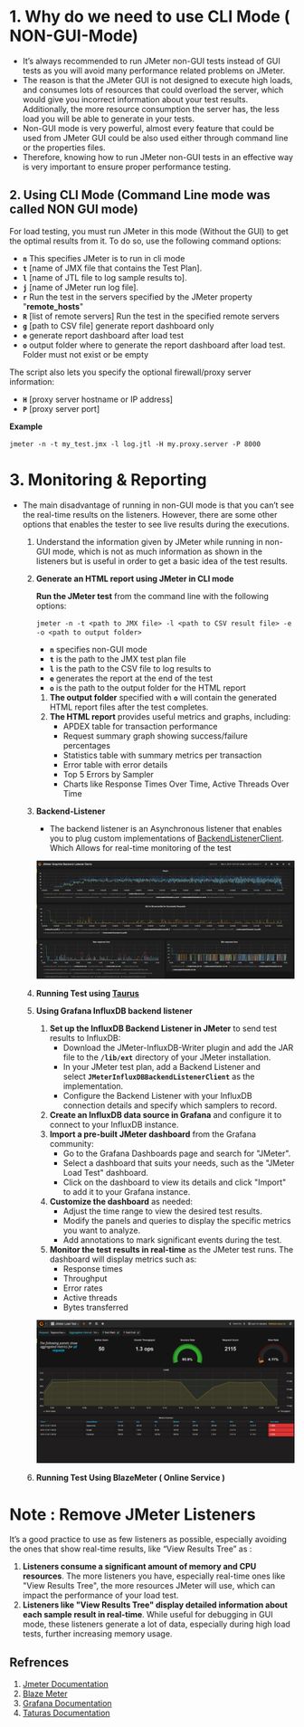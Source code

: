 
# 1. Why do we need to use CLI Mode ( NON-GUI-Mode)

- It’s always recommended to run JMeter non-GUI tests instead of GUI tests as you will avoid many performance related problems on JMeter.
- The reason is that the JMeter GUI is not designed to execute high loads, and consumes lots of resources that could overload the server, which would give you incorrect information about your test results. Additionally, the more resource consumption the server has, the less load you will be able to generate in your tests.
- Non-GUI mode is very powerful, almost every feature that could be used from JMeter GUI could be also used either through command line or the properties files.
- Therefore, knowing how to run JMeter non-GUI tests in an effective way is very important to ensure proper performance testing.

## 2. Using CLI Mode (Command Line mode was called NON GUI mode)

For load testing, you must run JMeter in this mode (Without the GUI) to get the optimal results from it. To do so, use the following command options:

- **`n`** This specifies JMeter is to run in cli mode
- **`t`** [name of JMX file that contains the Test Plan].
- **`l`** [name of JTL file to log sample results to].
- **`j`** [name of JMeter run log file].
- **`r`** Run the test in the servers specified by the JMeter property "**remote_hosts**"
- **`R`** [list of remote servers] Run the test in the specified remote servers
- **`g`** [path to CSV file] generate report dashboard only
- **`e`** generate report dashboard after load test
- **`o`** output folder where to generate the report dashboard after load test. Folder must not exist or be empty

The script also lets you specify the optional firewall/proxy server information:

- **`H`** [proxy server hostname or IP address]
- **`P`** [proxy server port]

**Example**

```
jmeter -n -t my_test.jmx -l log.jtl -H my.proxy.server -P 8000
```

# **3. Monitoring & Reporting**

- The main disadvantage of running in non-GUI mode is that you can’t see the real-time results on the listeners. However, there are some other options that enables the tester to see live results during the executions.
    1. Understand the information given by JMeter while running in non-GUI mode, which is not as much information as shown in the listeners but is useful in order to get a basic idea of the test results. 
    2.  **Generate an HTML report using JMeter in CLI mode**
        
        **Run the JMeter test** from the command line with the following options:
        
        ```
        jmeter -n -t <path to JMX file> -l <path to CSV result file> -e -o <path to output folder>
        ```
        
        - **`n`** specifies non-GUI mode
        - **`t`** is the path to the JMX test plan file
        - **`l`** is the path to the CSV file to log results to
        - **`e`** generates the report at the end of the test
        - **`o`** is the path to the output folder for the HTML report
        1. **The output folder** specified with **`o`** will contain the generated HTML report files after the test completes.
        2. **The HTML report** provides useful metrics and graphs, including:
            - APDEX table for transaction performance
            - Request summary graph showing success/failure percentages
            - Statistics table with summary metrics per transaction
            - Error table with error details
            - Top 5 Errors by Sampler
            - Charts like Response Times Over Time, Active Threads Over Time
    3. **Backend-Listener**
        - The backend listener is an Asynchronous listener that enables you to plug custom implementations of [BackendListenerClient](https://jmeter.apache.org/api/org/apache/jmeter/visualizers/backend/BackendListenerClient.html). Which Allows for real-time monitoring of the test
            
         ![Grafite Dashboard](https://github.com/MustafaMH1/Web-Tours-Performance-Testing/blob/main/Docs/Extras/Grafite%20Dashboard.png)
            
        
    4. **Running Test using [Taurus](https://gettaurus.org/)**
    5. **Using Grafana InfluxDB backend listener**
        1. **Set up the InfluxDB Backend Listener in JMeter** to send test results to InfluxDB:
            - Download the JMeter-InfluxDB-Writer plugin and add the JAR file to the **`/lib/ext`** directory of your JMeter installation.
            - In your JMeter test plan, add a Backend Listener and select **`JMeterInfluxDBBackendListenerClient`** as the implementation.
            - Configure the Backend Listener with your InfluxDB connection details and specify which samplers to record.
        2. **Create an InfluxDB data source in Grafana** and configure it to connect to your InfluxDB instance.
        3. **Import a pre-built JMeter dashboard** from the Grafana community:
            - Go to the Grafana Dashboards page and search for "JMeter".
            - Select a dashboard that suits your needs, such as the "JMeter Load Test" dashboard.
            - Click on the dashboard to view its details and click "Import" to add it to your Grafana instance.
        4. **Customize the dashboard** as needed:
            - Adjust the time range to view the desired test results.
            - Modify the panels and queries to display the specific metrics you want to analyze.
            - Add annotations to mark significant events during the test.
        5. **Monitor the test results in real-time** as the JMeter test runs. The dashboard will display metrics such as:
            - Response times
            - Throughput
            - Error rates
            - Active threads
            - Bytes transferred
        
        ![Grafana Dashboard](https://github.com/MustafaMH1/Web-Tours-Performance-Testing/blob/main/Docs/Extras/Grafana%20DashBoard.png)
        
    6. **Running Test Using BlazeMeter ( Online Service )**
    

# **Note :  Remove JMeter Listeners**

It’s a good practice to use as few listeners as possible, especially avoiding the ones that show real-time results, like “View Results Tree” as : 

1. **Listeners consume a significant amount of memory and CPU resources**. The more listeners you have, especially real-time ones like "View Results Tree", the more resources JMeter will use, which can impact the performance of your load test.
2. **Listeners like "View Results Tree" display detailed information about each sample result in real-time**. While useful for debugging in GUI mode, these listeners generate a lot of data, especially during high load tests, further increasing memory usage.

## Refrences
1. [Jmeter Documentation](https://jmeter.apache.org/usermanual/index.html)
2. [Blaze Meter](https://www.blazemeter.com/blog/jmeter-non-gui-mode)
3. [Grafana Documentation](https://grafana.com/docs/grafana/latest/)
4. [Taturas Documentation](https://gettaurus.org/docs/Index/)
